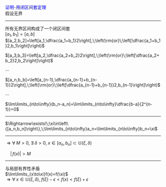 <font color=blue>证明-用闭区间套定理</font>  
假设无界  
  
---  
  
所有无界区间构成了一个闭区间套  
$[a_1,b_1]=[a,b]$  
$[a_2,b_2]=\left[a_1,\dfrac{a_1+b_1}2\right],\;\left(\rm{or}\;\left[\dfrac{a_1+b_1}2,b_1\right]\right)$  
  
$[a_3,b_3]=\left[a_2,\dfrac{a_2+b_2}2\right],\;\left(\rm{or}\;\left[\dfrac{a_2+b_2}2,b_2\right]\right)$  
  
$\cdots$  
  
$[a_n,b_b]=\left[a_{n-1},\dfrac{a_{n-1}+b_{n-1}}2\right],\;\left(\rm{or}\;\left[\dfrac{a_{n-1}+b_{n-1}}2,b_{n-1}\right]\right)$  
  
$\cdots$  
  
$\lim\limits_{n\to\infty}(b_n-a_n)=\lim\limits_{n\to\infty}\dfrac{b-a}{2^{n-1}}=0$  
  
---  
  
$\Rightarrow\exists!\;\xi\in\left\{[a_n,b_n]\right\},\;\lim\limits_{n\to\infty}a_n=\lim\limits_{n\to\infty}b_n=\xi$  
  
---  
  
$\Rightarrow\forall\;M>0,\;\exists\;\delta>0,\;x\in[a_n,b_n]\subset\mathbb{U}(\xi,\delta)$  
  
$\quad |\,f(x)|>M$  
  
---  
  
与局部有界性矛盾  
$\lim\limits_{x\to\xi}f(x)=f(\xi)$  
$\Rightarrow \forall\;x\in\mathbb{U}(\xi,\delta),\;f(\xi)-\epsilon<f(x)<f(\xi)+\epsilon$  

